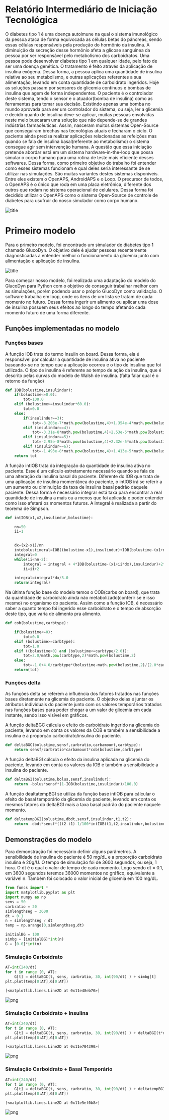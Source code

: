 # Relatório Intermediário de Iniciação Tecnológica



   O diabetes tipo 1 é uma doença autoimune na qual o sistema imunológico da pessoa ataca de forma equivocada as células betas do pâncreas, sendo essas células responsáveis pela produção do hormônio da insulina. A diminuição da secreção desse hormônio afeta a glicose sanguínea da pessoa por ser responsável pelo metabolismo dos carboidratos.
   Uma pessoa pode desenvolver diabetes tipo 1 em qualquer idade, pelo fato de ser uma doença genética. O tratamento é feito através da aplicação de insulina exógena. Dessa forma, a pessoa aplica uma quantidade de insulina relativa ao seu metabolismo, e outras aplicações referentes a sua alimentação, levando em conta quantidade de carboidrato ingeridos.
    Hoje as soluções passam por sensores de glicemia contínuos e bombas de insulina que agem de forma independentes. O paciente é o controlador deste sistema, tendo o sensor e o atuador(bomba de insulina) como as ferramentas para tomar sua decisão. Existindo apenas uma bomba no mundo aprovada para ser um controlador do sistema, ou seja, ler a glicemia e decidir quanto de insulina deve-se aplicar, muitas pessoas envolvidas neste meio buscaram uma solução que não depende-se de grandes indústrias farmacêuticas. Assim, nasceram muitos sistemas Open-Source que conseguiram brechas nas tecnológias atuais e fecharam o ciclo. O paciente ainda precisa realizar aplicações relacionadas as refeições mas quando se fala de insulina basal(referente ao metabolismo) o sistema consegue agir sem intervenção humana. A questão que essa iniciação pretende abordar está em um sistema hardware-in-the-loop que possa simular o corpo humano para uma rotina de teste mais eficiente desses softwares.
    Dessa forma, como primeiro objetivo do trabalho foi entender como esses sistemas funcionam e qual deles seria interessante de se utilizar nas simulações. São muitas variantes destes sistemas disponíveis. Entre eles existem o OpenAPS, AndroidAPS e o Loop. O precursor de todos, o OpenAPS é o único que roda em uma placa eletrônica, diferente dos outros que rodam no sistema operacional de celulares. Dessa forma foi decidido utilizar o OpenAPS como o sistema Open-Source de controle de diabetes para usufruir do nosso simulador como corpo humano.


![title](images/openaps.jpg)

# Primeiro modelo

Para o primeiro modelo, foi encontrado um simulador de diabetes tipo 1 chamado GlucoDyn. O objetivo dele é ajudar pessoas recentemente diagnosticadas a entender melhor o funcionamento da glicemia junto com alimentação e aplicação de insulina.

![title](images/glucodyn.png)

Para começar nosso modelo, foi realizada uma adaptação do modelo do GlucoDyn para Python com o objetivo de conseguir trabalhar melhor com as simulações, porém podendo usar o próprio GlucoDyn como validação.
O software trabalha em loop, onde os itens de um lista se tratam de cada momento no futuro. Dessa forma ingerir um alimento ou aplicar uma dose de insulina possuem seus efeitos ao longo do tempo afetando cada momento futuro de uma forma diferente.

## Funções implementadas no modelo

### Funções bases

A função IOB trata do termo Insulin on board. Dessa forma, ela é responsável por calcular a quantidade de insulina ativa no paciente baseando-se no tempo que a aplicação ocorreu e o tipo de insulina que foi utilizada. O tipo de insulina é referente ao tempo de ação da insulina, que é descrito pelas curvas do modelo de Walsh de insulina. (falta falar qual é o retorno da função)


```python
def IOB(bolustime,insulindur):
    if(bolustime<=0.0):
        tot=100.0
    elif (bolustime>=insulindur*60.0):
        tot=0.0
    else:
        if(insulindur==3):
            tot=-3.203e-7*math.pow(bolustime,4)+1.354e-4*math.pow(bolustime,3)-1.759e-2*math.pow(bolustime,2)+9.255e-2*bolustime+99.951
        elif (insulindur==4):
            tot=-3.31e-8*math.pow(bolustime,4)+2.53e-5*math.pow(bolustime,3)-5.51e-3*math.pow(bolustime,2)-9.086e-2*bolustime+99.95
        elif (insulindur==5):
            tot=-2.95e-8*math.pow(bolustime,4)+2.32e-5*math.pow(bolustime,3)-5.55e-3*math.pow(bolustime,2)+4.49e-2*bolustime+99.3
        elif (insulindur==6):
            tot=-1.493e-8*math.pow(bolustime,4)+1.413e-5*math.pow(bolustime,3)-4.095e-3*math.pow(bolustime,2)+6.365e-2*bolustime+99.7
    return tot
```

A função intIOB trata da integração da quantidade de insulina ativa no paciente. Esse é um cálculo estretamente necessário quando se fala de uma alteração da insulina basal do paciente. Diferente do IOB que trata de uma aplicação de insulina momentânea do paciente, o intIOB irá se referir a um aumento ou diminuição da taxa de insulina basal padrão daquele paciente. Dessa forma é necessário integrar está taxa para encontrar a real quantidade de insulina a mais ou a menos que foi aplicada e poder entender como isso afetará os momentos futuros. A integral é realizada a partir do teorema de Simpson.


```python
def intIOB(x1,x2,insulindur,bolustime):

    nn=50
    ii=1

    
    dx=(x2-x1)/nn
    intebolustimeral=IOB((bolustime-x1),insulindur)+IOB(bolustime-(x1+nn*dx),insulindur)
    integral=0
    while(ii<nn-2):
        integral = integral + 4*IOB(bolustime-(x1+ii*dx),insulindur)+2*IOB(bolustime-(x1+(ii+1)*dx),insulindur)
        ii=ii+2

    integral=integral*dx/3.0
    return(integral)
```

Na última função base do modelo temos o COB(carbs on board), que trata da quantidade de carboidrato ainda não metabolizado(conferir se é isso mesmo) no organismo do paciente. Assim como a função IOB, é necessário saber a quanto tempo foi ingerido esse carboidrato e o tempo de absorção deste tipo, que varia de alimento pra alimento.


```python
def cob(bolustime,carbtype):

    if(bolustime<=0):
        tot=0.0
    elif (bolustime>=carbtype):
        tot=1.0
    elif ((bolustime>0) and (bolustime<=carbtype/2.0)):
        tot=2.0/math.pow(carbtype,2)*math.pow(bolustime,2)
    else:
        tot=-1.0+4.0/carbtype*(bolustime-math.pow(bolustime,2)/(2.0*carbtype))
    return(tot)
```

### Funções delta

As funções delta se referem a influência dos fatores tratados nas funções bases diretamente na glicemia do paciente. O objetivo delas é juntar os atributos individuais do paciente junto com os valores temporários tratados nas funções bases para poder chegar a um valor de glicemia em cada instante, sendo isso visível em gráficos.

A função deltaBGC cálcula o efeito do carboidrato ingerido na glicemia do paciente, levando em conta os valores da COB e também a sensibilidade a insulina e a proporção carboidrato/insulina do paciente.


```python
def deltaBGC(bolustime,sensf,carbratio,carbamount,carbtype):
    return sensf/carbratio*carbamount*cob(bolustime,carbtype)

```

A função deltaBGI cálcula o efeito da insulina aplicada na glicemia do paciente, levando em conta os valores da IOB e também a sensibilidade a insulina do paciente.


```python
def deltaBGI(bolustime,bolus,sensf,insulindur):
    return -bolus*sensf*(1-IOB(bolustime,insulindur)/100.0)
```

A função dealtatempBGI se utiliza da função base intIOB para cálcular o efeito do basal temporário da glicemia do paciente, levando em conta os mesmos fatores do deltaBGI mais a taxa basal padrão do paciente naquele momento.


```python
def deltatempBGI(bolustime,dbdt,sensf,insulindur,t1,t2):
    return -dbdt*sensf*((t2-t1)-1/100*intIOB(t1,t2,insulindur,bolustime))
```

## Demonstrações do modelo

Para demonstração foi necessário definir alguns parâmetros. A sensibilidade de insulina do paciente é 50 mg/dL e a proporção carboidrato insulina é 20g/U. O tempo de simulação foi de 3600 segundos, ou seja, 1 hora. O dt é o qual o valor de tempo de cada momento. Logo sendo dt = 0.1, em 3600 segundos teremos 36000 momentos no gráfico, equivalente a variável n. Também foi colocado o valor inicial de glicemia em 100 mg/dL. 


```python
from funcs import *
import matplotlib.pyplot as plt
import numpy as np
sens = 50
carbratio = 20
simlengthseg = 3600
dt = 0.1
n = simlengthseg / dt
temp = np.arange(0,simlengthseg,dt)

initialBG = 100
simbg = [initialBG]*int(n)
G = [0.0]*int(n)
```

### Simulação Carboidrato


```python
AT=int(240/dt)
for t in range (0, AT):
    G[t] = deltaBGC(t, sens, carbratio, 30, int(90/dt) ) + simbg[t]
plt.plot(temp[0:AT],G[0:AT])
```




    [<matplotlib.lines.Line2D at 0x11e48eb70>]




![png](doc_files/doc_28_1.png)


### Simulação Carboidrato + Insulina


```python
AT=int(240/dt)
for t in range (0, AT):
    G[t] = deltaBGC(t, sens, carbratio, 30, int(90/dt) ) + deltaBGI(t*dt, 2, sens, 3) + simbg[t]
plt.plot(temp[0:AT],G[0:AT])    
```




    [<matplotlib.lines.Line2D at 0x11e704390>]




![png](doc_files/doc_30_1.png)


### Simulação Carboidrato + Basal Temporário


```python
AT=int(240/dt)
for t in range (0, AT):
    G[t] = deltaBGC(t, sens, carbratio, 30, int(90/dt) ) + deltatempBGI(t*dt,0.03,sens,3,0,30) + simbg[t]
plt.plot(temp[0:AT],G[0:AT])    
```




    [<matplotlib.lines.Line2D at 0x11e5ef0b8>]




![png](doc_files/doc_32_1.png)

